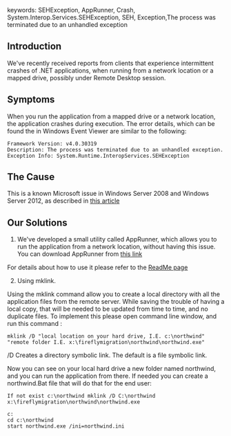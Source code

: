 ﻿keywords: SEHException, AppRunner, Crash, System.Interop.Services.SEHException, SEH, Exception,The process was terminated due to an unhandled exception

## Introduction
We've recently received reports from clients that experience intermittent crashes of .NET applications, when running from a network location or a mapped drive, possibly under Remote Desktop session.

## Symptoms
When you run the application from a mapped drive or a network location, the application crashes during execution.
The error details, which can be found the in Windows Event Viewer are similar to the following:
```csdiff
Framework Version: v4.0.30319
Description: The process was terminated due to an unhandled exception.
Exception Info: System.Runtime.InteropServices.SEHException
```

## The Cause
This is a known Microsoft issue in Windows Server 2008 and Windows Server 2012, as described in [this article](https://support.microsoft.com/en-gb/help/2536487/applications-crash-or-become-unresponsive-if-another-user-logs-off-a-r)


## Our Solutions
1) We've developed a small utility called AppRunner, which allows you to run the application from a network location, without having this issue.
You can download AppRunner from [this link](https://github.com/FireflyMigration/AppRunner/releases)

For details about how to use it please refer to the [ReadMe page](https://github.com/FireflyMigration/AppRunner/blob/master/README.md)

2) Using mklink.

Using the mklink command allow you to create a local directory with all the application files from the remote server. While saving the trouble of having a local copy, that will be needed to be updated from time to time, and no duplicate files.
To implement this please open command line window, and run this command :
```csdiff
mklink /D "local location on your hard drive, I.E. c:\northwind" "remote folder I.E. x:\fireflymigration\northwind\northwind.exe" 
```
/D Creates a directory symbolic link. The default is a file symbolic link.

Now you can see on your local hard drive a new folder named northwind, and you can run the application from there.
If needed you can create a northwind.Bat file that will do that for the end user:
```csdiff
If not exist c:\northwind mklink /D C:\northwind x:\fireflymigration\northwind\northwind.exe

c:
cd c:\northwind
start northwind.exe /ini=northwind.ini
```
